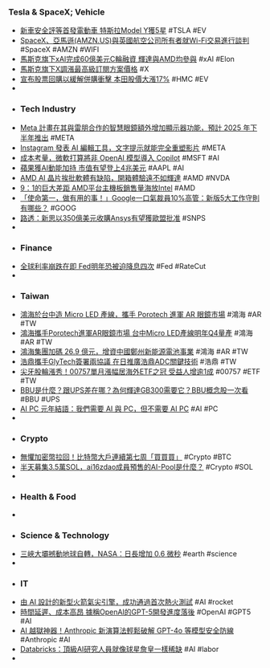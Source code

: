 ### Tesla & SpaceX; Vehicle
- [新車安全評等首發電動車 特斯拉Model Y獲5星](https://www.cna.com.tw/news/ahel/202412240207.aspx) #TSLA #EV
- [SpaceX、亞馬遜(AMZN.US)與英國航空公司所有者就Wi-Fi交易進行談判](http://www.aastocks.com/tc/usq/news/comment.aspx?source=ZHITONG&id=ZT1228992) #SpaceX #AMZN #WIFI
- [馬斯克旗下xAI完成60億美元C輪融資 輝達與AMD均參與](https://news.cnyes.com/news/id/5817942) #xAI #Elon
- [馬斯克旗下X調漲最高級訂閱方案價格](https://news.cnyes.com/news/id/5817240) #X
- [宣布股票回購以緩解併購衝擊 本田股價大漲17%](https://news.cnyes.com/news/id/5817962) #HMC #EV
-
- ### Tech Industry
- [Meta 計畫在其與雷朋合作的智慧眼鏡額外增加顯示器功能，預計 2025 年下半年推出](https://m.eprice.com.tw/tech/talk/1185/5733482/1) #META
- [Instagram 發表 AI 編輯工具，文字提示就能完全重塑影片](https://technews.tw/2024/12/24/instagram-teases-ai-editing-tools-that-will-completely-reimagine-your-videos/) #META
- [成本考量，微軟打算將非 OpenAI 模型導入 Copilot](https://technews.tw/2024/12/24/microsoft-works-to-add-non-openai-models-into-365-copilot-products/) #MSFT #AI
- [蘋果獲AI動能加持 市值有望登上4兆美元](https://www.ctee.com.tw/news/20241224700457-430704) #AAPL #AI
- [AMD AI 晶片挨批軟體有缺陷，開箱體驗遠不如輝達](https://technews.tw/2024/12/24/mi300x-vs-h100-vs-h200-benchmark/) #AMD #NVDA
- [9：1的巨大差距 AMD平台主機板銷售量海放Intel](https://news.xfastest.com/others/147491/amd-intel-mindfactory/) #AMD
- [「使命第一，做有用的事！」Google一口氣裁員10%高管：新版5大工作守則有哪些？](https://www.bnext.com.tw/article/81800/google-pichai-layoff-2024) #GOOG
- [路透：新思以350億美元收購Ansys有望獲歐盟批准](https://news.cnyes.com/news/id/5817320) #SNPS
-
- ### Finance
- [全球利率崩跌在即 Fed明年恐被迫降息四次](https://news.cnyes.com/news/id/5817328) #Fed #RateCut
-
- ### Taiwan
- [鴻海於台中造 Micro LED 產線，攜手 Porotech 進軍 AR 眼鏡市場](https://finance.technews.tw/2024/12/24/foxconn-microled-porotech-ar/) #鴻海 #AR #TW
- [鴻海攜手Porotech進軍AR眼鏡市場 台中Micro LED產線明年Q4量產](https://news.cnyes.com/news/id/5817833) #鴻海 #AR #TW
- [鴻海集團加碼 26.9 億元，增資中國鄭州新能源電池事業](https://technews.tw/2024/12/24/foxconn-zhengzhou-increase-capital/) #鴻海 #AR #TW
- [浩鼎攜手GlyTech簽署兩協議 在日推廣浩鼎ADC關鍵技術](https://news.cnyes.com/news/id/5817199) #浩鼎 #TW
- [尖牙股輪漲秀！00757單月漲幅居海外ETF之冠 受益人增逾1成](https://news.cnyes.com/news/id/5818037) #00757 #ETF #TW
- [BBU是什麼？跟UPS差在哪？為何輝達GB300需要它？BBU概念股一次看](https://www.bnext.com.tw/article/81541/tech-bbu-vs-ups) #BBU #UPS
- [AI PC 元年結語：我們需要 AI 與 PC，但不需要 AI PC](https://technews.tw/2024/12/24/conclusion-of-the-first-year-of-ai-pc/) #AI #PC
-
- ### Crypto
- [無懼加密幣拉回！比特幣大戶連續第七周「買買買」](https://news.cnyes.com/news/id/5817502) #Crypto #BTC
- [半天募集3.5萬SOL，ai16zdao成員預售的AI-Pool是什麼？](https://news.cnyes.com/news/id/5818152) #Crypto #SOL
-
- ### Health & Food
-
- ### Science & Technology
- [三峽大壩撼動地球自轉，NASA：日長增加 0.6 微秒](https://technews.tw/2024/12/24/giant-dam-changed-earth-rotation/) #earth #science
-
- ### IT
- [由 AI 設計的新型火箭氣尖引擎，成功通過首次熱火測試](https://technews.tw/2024/12/24/ai-design-aerospike-rocket-engine/) #AI #rocket
- [時間延遲、成本高昂 據稱OpenAI的GPT-5開發進度落後](https://news.cnyes.com/news/id/5817857) #OpenAI #GPT5 #AI
- [AI 越獄神器！Anthropic 新演算法輕鬆破解 GPT-4o 等模型安全防線](https://www.techbang.com/posts/120370-ai-anthropic-gpt-4o) #Anthropic #AI
- [Databricks：頂級AI研究人員就像球星詹皇一樣稀缺](https://today.line.me/tw/v2/article/kE33yBL) #AI #labor
-